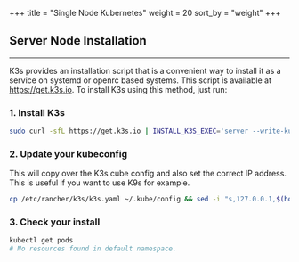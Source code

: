 +++
title = "Single Node Kubernetes"
weight = 20
sort_by = "weight"
+++

## Server Node Installation
--------------
K3s provides an installation script that is a convenient way to install it as a service on systemd or openrc based systems. This script is available at https://get.k3s.io. To install K3s using this method, just run:

### 1. Install K3s

```sh
sudo curl -sfL https://get.k3s.io | INSTALL_K3S_EXEC='server --write-kubeconfig-mode="644"' sh -
```

### 2. Update your kubeconfig

This will copy over the K3s cube config and also set the correct IP address. This is useful if you want to use K9s for example.

```sh
cp /etc/rancher/k3s/k3s.yaml ~/.kube/config && sed -i "s,127.0.0.1,$(hostname -I | awk '{print $1}'),g" ~/.kube/config
```

### 3. Check your install

```sh
kubectl get pods
# No resources found in default namespace.
```
